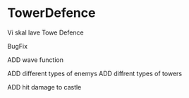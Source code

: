 # TowerDefence
Vi skal lave Towe Defence

BugFix

ADD wave function

ADD different types of enemys 
ADD diffrent types of towers

ADD  hit damage to castle


